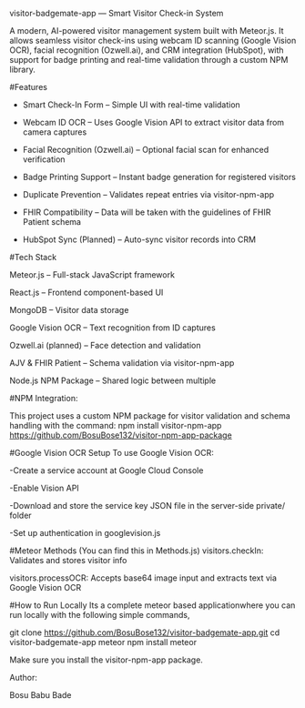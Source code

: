 visitor-badgemate-app — Smart Visitor Check-in System

A modern, AI-powered visitor management system built with Meteor.js. It allows seamless visitor check-ins using webcam ID scanning (Google Vision OCR), facial recognition (Ozwell.ai), and CRM integration (HubSpot), with support for badge printing and real-time validation through a custom NPM library.

#Features

- Smart Check-In Form – Simple UI with real-time validation

- Webcam ID OCR – Uses Google Vision API to extract visitor data from camera captures

- Facial Recognition (Ozwell.ai) – Optional facial scan for enhanced verification

- Badge Printing Support – Instant badge generation for registered visitors

- Duplicate Prevention – Validates repeat entries via visitor-npm-app

- FHIR Compatibility – Data will be taken with the guidelines of FHIR Patient schema

- HubSpot Sync (Planned) – Auto-sync visitor records into CRM

#Tech Stack

Meteor.js – Full-stack JavaScript framework

React.js – Frontend component-based UI

MongoDB – Visitor data storage

Google Vision OCR – Text recognition from ID captures

Ozwell.ai (planned) – Face detection and validation

AJV & FHIR Patient – Schema validation via visitor-npm-app

Node.js NPM Package – Shared logic between multiple 

#NPM Integration:

This project uses a custom NPM package for visitor validation and schema handling with the command:
npm install visitor-npm-app
https://github.com/BosuBose132/visitor-npm-app-package

#Google Vision OCR Setup
To use Google Vision OCR:

-Create a service account at Google Cloud Console

-Enable Vision API

-Download and store the service key JSON file in the server-side private/ folder

-Set up authentication in googlevision.js

#Meteor Methods (You can find this in Methods.js)
visitors.checkIn: Validates and stores visitor info

visitors.processOCR: Accepts base64 image input and extracts text via Google Vision OCR

#How to Run Locally
 Its a complete meteor based applicationwhere you can run locally with the following simple commands,

git clone https://github.com/BosuBose132/visitor-badgemate-app.git
cd visitor-badgemate-app
meteor npm install
meteor

Make sure you install the visitor-npm-app package.

Author:

Bosu Babu Bade


